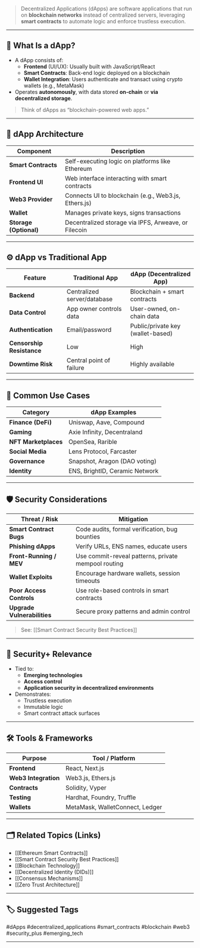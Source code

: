 > Decentralized Applications (dApps) are software applications that run on **blockchain networks** instead of centralized servers, leveraging **smart contracts** to automate logic and enforce trustless execution.

---

## 📌 What Is a dApp?

- A dApp consists of:
  - **Frontend** (UI/UX): Usually built with JavaScript/React
  - **Smart Contracts**: Back-end logic deployed on a blockchain
  - **Wallet Integration**: Users authenticate and transact using crypto wallets (e.g., MetaMask)
- Operates **autonomously**, with data stored **on-chain** or **via decentralized storage**.

> Think of dApps as “blockchain-powered web apps.”

---

## 🧱 dApp Architecture

| Component            | Description                                                 |
|----------------------|-------------------------------------------------------------|
| **Smart Contracts**   | Self-executing logic on platforms like Ethereum             |
| **Frontend UI**       | Web interface interacting with smart contracts              |
| **Web3 Provider**     | Connects UI to blockchain (e.g., Web3.js, Ethers.js)        |
| **Wallet**            | Manages private keys, signs transactions                    |
| **Storage (Optional)**| Decentralized storage via IPFS, Arweave, or Filecoin       |

---

## ⚙️ dApp vs Traditional App

| Feature              | Traditional App                   | dApp (Decentralized App)                |
|----------------------|-----------------------------------|-----------------------------------------|
| **Backend**          | Centralized server/database       | Blockchain + smart contracts            |
| **Data Control**     | App owner controls data           | User-owned, on-chain data               |
| **Authentication**   | Email/password                    | Public/private key (wallet-based)       |
| **Censorship Resistance** | Low                         | High                                    |
| **Downtime Risk**    | Central point of failure          | Highly available                        |

---

## 🧰 Common Use Cases

| Category       | dApp Examples                             |
|----------------|--------------------------------------------|
| **Finance (DeFi)** | Uniswap, Aave, Compound                 |
| **Gaming**       | Axie Infinity, Decentraland              |
| **NFT Marketplaces** | OpenSea, Rarible                    |
| **Social Media** | Lens Protocol, Farcaster                |
| **Governance**   | Snapshot, Aragon (DAO voting)            |
| **Identity**     | ENS, BrightID, Ceramic Network           |

---

## 🛡 Security Considerations

| Threat / Risk               | Mitigation                                                       |
|-----------------------------|------------------------------------------------------------------|
| **Smart Contract Bugs**      | Code audits, formal verification, bug bounties                   |
| **Phishing dApps**           | Verify URLs, ENS names, educate users                            |
| **Front-Running / MEV**      | Use commit-reveal patterns, private mempool routing             |
| **Wallet Exploits**          | Encourage hardware wallets, session timeouts                    |
| **Poor Access Controls**     | Use role-based controls in smart contracts                      |
| **Upgrade Vulnerabilities**  | Secure proxy patterns and admin control                         |

> See: [[Smart Contract Security Best Practices]]

---

## 🔐 Security+ Relevance

- Tied to:
  - **Emerging technologies**
  - **Access control**
  - **Application security in decentralized environments**
- Demonstrates:
  - Trustless execution
  - Immutable logic
  - Smart contract attack surfaces

---

## 🛠 Tools & Frameworks

| Purpose             | Tool / Platform                       |
|---------------------|----------------------------------------|
| **Frontend**         | React, Next.js                        |
| **Web3 Integration** | Web3.js, Ethers.js                    |
| **Contracts**        | Solidity, Vyper                       |
| **Testing**          | Hardhat, Foundry, Truffle             |
| **Wallets**          | MetaMask, WalletConnect, Ledger       |

---

## 🗂 Related Topics (Links)

- [[Ethereum Smart Contracts]]
- [[Smart Contract Security Best Practices]]
- [[Blockchain Technology]]
- [[Decentralized Identity (DIDs)]]
- [[Consensus Mechanisms]]
- [[Zero Trust Architecture]]

---

## 🏷 Suggested Tags

#dApps #decentralized_applications #smart_contracts #blockchain #web3 #security_plus #emerging_tech

---

